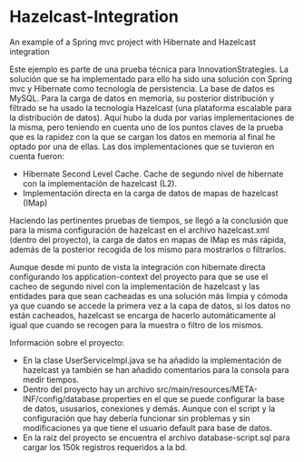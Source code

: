 # Hazelcast-Integration
An example of a Spring mvc project with Hibernate and Hazelcast integration

Este ejemplo es parte de una prueba técnica para InnovationStrategies. 
La solución que se ha implementado para ello ha sido una solución con Spring mvc y Hibernate como tecnología de persistencia. La base de datos es MySQL.
Para la carga de datos en memoria, su posterior distribución y filtrado se ha usado la tecnología Hazelcast (una plataforma escalable para la distribución de datos).
Aquí hubo la duda por varias implementaciones de la misma, pero teniendo en cuenta uno de los puntos claves de la prueba que es la rapidez con la que se cargan los datos en memoria al final he optado por una de ellas.
Las dos implementaciones que se tuvieron en cuenta fueron:

- Hibernate Second Level Cache. Cache de segundo nivel de hibernate con la implementación de hazelcast (L2).
- Implementación directa en la carga de datos de mapas de hazelcast (IMap)

Haciendo las pertinentes pruebas de tiempos, se llegó a la conclusión que para la misma configuración de hazelcast en el archivo hazelcast.xml (dentro del proyecto), la carga de datos en mapas de IMap es más rápida, además de la posterior recogida de los mismo para mostrarlos o filtrarlos.

Aunque desde mi punto de vista la integración con hibernate directa configurando los application-context del proyecto para que se use el cacheo de segundo nivel con la implementación de hazelcast y las entidades para que sean cacheadas es una solución más limpia y cómoda ya que cuando se accede la primera vez a la capa de datos, si los datos no están cacheados, hazelcast se encarga de hacerlo automáticamente al igual que cuando se recogen para la muestra o filtro de los mismos.

Información sobre el proyecto:

- En la clase UserServiceImpl.java se ha añadido la implementación de hazelcast ya también se han añadido comentarios para la consola para medir tiempos.
- Dentro del proyecto hay un archivo src/main/resources/META-INF/config/database.properties en el que se puede configurar la base de datos, ususarios, conexiones y demás. Aunque con el script y la configuración que hay debería funcionar sin problemas y sin modificaciones ya que tiene el usuario default para base de datos. 
- En la raiz del proyecto se encuentra el archivo database-script.sql para cargar los 150k registros requeridos a la bd. 




